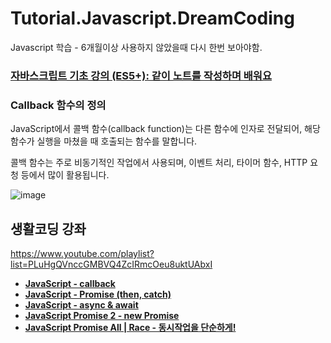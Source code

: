 # Tutorial.Javascript.DreamCoding

Javascript 학습 - 6개월이상 사용하지 않았을때 다시 한번 보아야함.



### [자바스크립트 기초 강의 (ES5+): 같이 노트를 작성하며 배워요](https://www.youtube.com/playlist?list=PLv2d7VI9OotTVOL4QmPfvJWPJvkmv6h-2)





### Callback 함수의 정의 

JavaScript에서 콜백 함수(callback function)는 다른 함수에 인자로 전달되어, 해당 함수가 실행을 마쳤을 때 호출되는 함수를 말합니다. 

콜백 함수는 주로 비동기적인 작업에서 사용되며, 이벤트 처리, 타이머 함수, HTTP 요청 등에서 많이 활용됩니다.



![image](https://github.com/krdn/Tutorial.Javascript.DreamCoding/assets/5511718/ad61e213-b2f9-4864-b095-1d5c25593f22)


## 생활코딩 강좌

https://www.youtube.com/playlist?list=PLuHgQVnccGMBVQ4ZcIRmcOeu8uktUAbxI

- **[JavaScript - callback](https://www.youtube.com/watch?v=TAyLeIj1hMc&list=PLuHgQVnccGMBVQ4ZcIRmcOeu8uktUAbxI&index=1&pp=iAQB)**
- **[JavaScript - Promise (then, catch)](https://www.youtube.com/watch?v=Sn0ublt7CWM&list=PLuHgQVnccGMBVQ4ZcIRmcOeu8uktUAbxI&index=2&t=1s&pp=iAQB)**
- **[JavaScript - async & await](https://www.youtube.com/watch?v=1z5bU-CTVsQ&list=PLuHgQVnccGMBVQ4ZcIRmcOeu8uktUAbxI&index=3&pp=iAQB)**
- **[JavaScript Promise 2 - new Promise](https://www.youtube.com/watch?v=PasFh_t1mhY&list=PLuHgQVnccGMBVQ4ZcIRmcOeu8uktUAbxI&index=4&pp=iAQB)**
- **[JavaScript Promise All | Race - 동시작업을 단순하게!](https://www.youtube.com/watch?v=a5AzftkvW9U&list=PLuHgQVnccGMBVQ4ZcIRmcOeu8uktUAbxI&index=5&pp=iAQB)**
